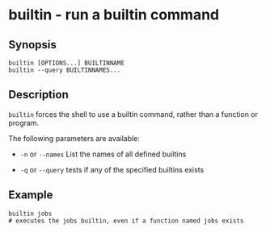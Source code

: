# builtin - run a builtin command

## Synopsis

```
builtin [OPTIONS...] BUILTINNAME
builtin --query BUILTINNAMES...
```

## Description

`builtin` forces the shell to use a builtin command, rather than a function or program.

The following parameters are available:


* `-n` or `--names` List the names of all defined builtins


* `-q` or `--query` tests if any of the specified builtins exists

## Example

```
builtin jobs
# executes the jobs builtin, even if a function named jobs exists
```
